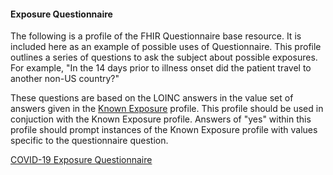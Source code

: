 ﻿
#### Exposure Questionnaire

The following is a profile of the FHIR Questionnaire base resource.  It is included here as an example of possible uses of Questionnaire.  This profile outlines a series of questions to ask the subject about possible exposures.  For example, "In the 14 days prior to illness onset did the patient travel to another non-US country?"  

These questions are based on the LOINC answers in the value set of answers given in the [Known Exposure](StructureDefinition-known-exposure.html) profile.  This profile should be used in conjuction with the Known Exposure profile.  Answers of "yes" within this profile should prompt instances of the Known Exposure profile with values specific to the questionnaire question.

[COVID-19 Exposure Questionnaire](StructureDefinition-covid-19-exposure-questionnaire.html)

